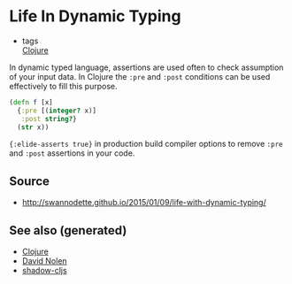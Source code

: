 # Life In Dynamic Typing

  - tags  
    [Clojure](./../decks/clojure.md)

In dynamic typed language, assertions are used often to check assumption
of your input data. In Clojure the `:pre` and `:post` conditions can be
used effectively to fill this purpose.

``` clojure
(defn f [x]
  {:pre [(integer? x)]
   :post string?}
  (str x))
```

`{:elide-asserts true}` in production build compiler options to remove
`:pre` and `:post` assertions in your code.

## Source

  - <http://swannodette.github.io/2015/01/09/life-with-dynamic-typing/>

## See also (generated)

  - [Clojure](./../decks/clojure.md)
  - [David Nolen](./20200430141609-david_nolen.md)
  - [shadow-cljs](./20200430154647-shadow_cljs.md)
